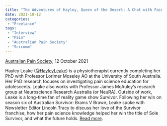 ```yaml
---
title: "The Adventures of Hayley, Queen of the Desert: A Chat with Pain Researcher and Sole Survivor Hayley Leake"
date: 2021-10-12
categories:
 - "Freelance"
tags:
 - "Interview"
 - "Pain"
 - "Australian Pain Society"
 - "Scicomm"
---
```


<!--more-->

[Australian Pain Society](https://www.apsoc.org.au/), 12 October 2021

Hayley Leake ([@HayleyLeake](https://twitter.com/hayleyleake?lang=en)) is a physiotherapist currently completing her PhD with Professor Lorimer Moseley AO at the University of South Australia. Her PhD research focuses on investigating pain science education for adolescents. Leake also works with Professor James McAuley’s research group at Neuroscience Research Australia (or NeuRA). Outside of work, Leake is a long-time fan of reality game show Survivor. Following her win on season six of Australian Survivor: Brains V Brawn, Leake spoke with Newsletter Editor Lincoln Tracy to discuss her love of the Survivor franchise, how her pain science knowledge helped her win the title of Sole Survivor, and what the future holds. [Read more](https://blog.apsoc.org.au/2021/10/12/the-adventures-of-hayley-queen-of-the-desert-a-chat-with-pain-researcher-and-sole-survivor-hayley-leake%ef%bf%bc/).